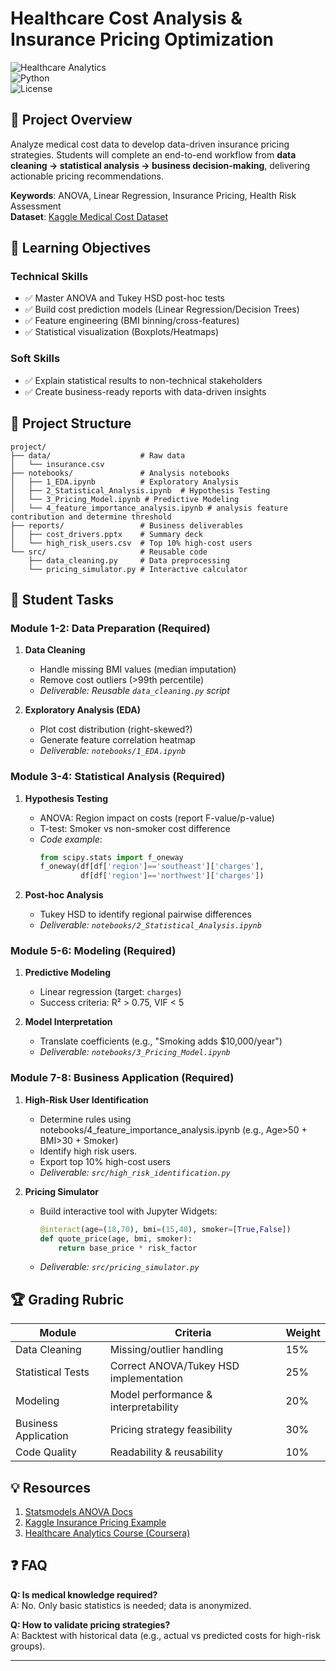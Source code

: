 # Healthcare Cost Analysis & Insurance Pricing Optimization  

![Healthcare Analytics](https://img.shields.io/badge/Project-Healthcare%20Analytics-blue)  
![Python](https://img.shields.io/badge/Python-3.8%2B-green)  
![License](https://img.shields.io/badge/License-MIT-lightgrey)  

## 📌 Project Overview  
Analyze medical cost data to develop data-driven insurance pricing strategies. Students will complete an end-to-end workflow from **data cleaning → statistical analysis → business decision-making**, delivering actionable pricing recommendations.  

**Keywords**: ANOVA, Linear Regression, Insurance Pricing, Health Risk Assessment  
**Dataset**: [Kaggle Medical Cost Dataset](https://www.kaggle.com/datasets/mirichoi0218/insurance)  

## 🎯 Learning Objectives  
### Technical Skills  
- ✅ Master ANOVA and Tukey HSD post-hoc tests  
- ✅ Build cost prediction models (Linear Regression/Decision Trees)  
- ✅ Feature engineering (BMI binning/cross-features)  
- ✅ Statistical visualization (Boxplots/Heatmaps)  

### Soft Skills  
- ✅ Explain statistical results to non-technical stakeholders  
- ✅ Create business-ready reports with data-driven insights  

## 📂 Project Structure  
```text
project/
├── data/                    # Raw data
│   └── insurance.csv        
├── notebooks/               # Analysis notebooks
│   ├── 1_EDA.ipynb          # Exploratory Analysis
│   ├── 2_Statistical_Analysis.ipynb  # Hypothesis Testing
│   └── 3_Pricing_Model.ipynb # Predictive Modeling
│   └── 4_feature_importance_analysis.ipynb # analysis feature contribution and determine threshold
├── reports/                 # Business deliverables
│   ├── cost_drivers.pptx    # Summary deck
│   └── high_risk_users.csv  # Top 10% high-cost users
└── src/                     # Reusable code
    ├── data_cleaning.py     # Data preprocessing
    └── pricing_simulator.py # Interactive calculator
```

## 🧩 Student Tasks  
### Module 1-2: Data Preparation (Required)  
1. **Data Cleaning**  
   - Handle missing BMI values (median imputation)  
   - Remove cost outliers (>99th percentile)  
   - *Deliverable: Reusable `data_cleaning.py` script*  

2. **Exploratory Analysis (EDA)**  
   - Plot cost distribution (right-skewed?)  
   - Generate feature correlation heatmap  
   - *Deliverable: `notebooks/1_EDA.ipynb`*  

### Module 3-4: Statistical Analysis (Required)  
1. **Hypothesis Testing**  
   - ANOVA: Region impact on costs (report F-value/p-value)  
   - T-test: Smoker vs non-smoker cost difference  
   - *Code example*:  
     ```python
     from scipy.stats import f_oneway
     f_oneway(df[df['region']=='southeast']['charges'], 
              df[df['region']=='northwest']['charges'])
     ```

2. **Post-hoc Analysis**  
   - Tukey HSD to identify regional pairwise differences  
   - *Deliverable: `notebooks/2_Statistical_Analysis.ipynb`*  

### Module 5-6: Modeling (Required)  
1. **Predictive Modeling**  
   - Linear regression (target: `charges`)  
   - Success criteria: R² > 0.75, VIF < 5  

2. **Model Interpretation**  
   - Translate coefficients (e.g., "Smoking adds $10,000/year")  
   - *Deliverable: `notebooks/3_Pricing_Model.ipynb`*  

### Module 7-8: Business Application (Required)  
1. **High-Risk User Identification**  
   - Determine rules using notebooks/4_feature_importance_analysis.ipynb (e.g., Age>50 + BMI>30 + Smoker)  
   - Identify high risk users.
   - Export top 10% high-cost users  
   - *Deliverable: `src/high_risk_identification.py`*  

2. **Pricing Simulator**  
   - Build interactive tool with Jupyter Widgets:  
     ```python
     @interact(age=(18,70), bmi=(15,40), smoker=[True,False])
     def quote_price(age, bmi, smoker):
         return base_price * risk_factor
     ```
   - *Deliverable: `src/pricing_simulator.py`*  

## 🏆 Grading Rubric  
| Module | Criteria | Weight |
|--------|----------|--------|
| Data Cleaning | Missing/outlier handling | 15% |
| Statistical Tests | Correct ANOVA/Tukey HSD implementation | 25% |
| Modeling | Model performance & interpretability | 20% |
| Business Application | Pricing strategy feasibility | 30% |
| Code Quality | Readability & reusability | 10% |

## 💡 Resources  
1. [Statsmodels ANOVA Docs](https://www.statsmodels.org/stable/anova.html)  
2. [Kaggle Insurance Pricing Example](https://www.kaggle.com/code/andresionek/insurance-pricing-model)  
3. [Healthcare Analytics Course (Coursera)](https://www.coursera.org/learn/healthcare-data-analytics)  

## ❓ FAQ  
**Q: Is medical knowledge required?**  
A: No. Only basic statistics is needed; data is anonymized.  

**Q: How to validate pricing strategies?**  
A: Backtest with historical data (e.g., actual vs predicted costs for high-risk groups).  

--- 